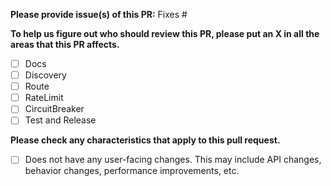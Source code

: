 **Please provide issue(s) of this PR:**
Fixes #

**To help us figure out who should review this PR, please put an X in all the areas that this PR affects.**

- [ ] Docs
- [ ] Discovery
- [ ] Route
- [ ] RateLimit
- [ ] CircuitBreaker
- [ ] Test and Release

**Please check any characteristics that apply to this pull request.**

- [ ] Does not have any user-facing changes. This may include API changes, behavior changes, performance improvements, etc.
